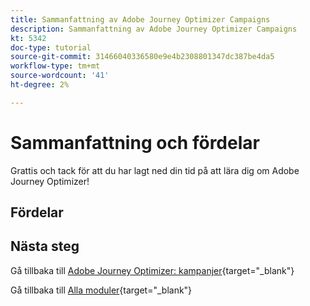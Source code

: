 ```yaml
---
title: Sammanfattning av Adobe Journey Optimizer Campaigns
description: Sammanfattning av Adobe Journey Optimizer Campaigns
kt: 5342
doc-type: tutorial
source-git-commit: 31466040336580e9e4b2308801347dc387be4da5
workflow-type: tm+mt
source-wordcount: '41'
ht-degree: 2%

---
```


# Sammanfattning och fördelar

Grattis och tack för att du har lagt ned din tid på att lära dig om Adobe Journey Optimizer!

## Fördelar

## Nästa steg

Gå tillbaka till [Adobe Journey Optimizer: kampanjer](./ajocampaigns.md){target="_blank"}

Gå tillbaka till [Alla moduler](./../../../../overview.md){target="_blank"}
